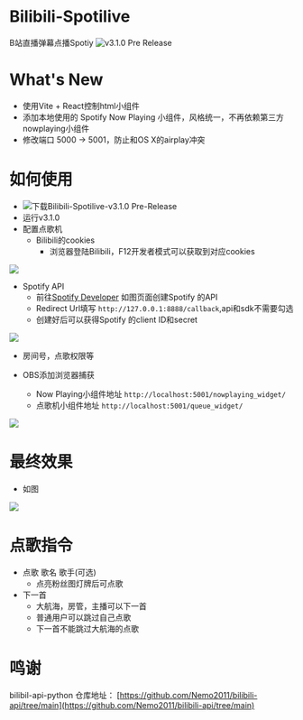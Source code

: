 # Bilibili-Spotilive
B站直播弹幕点播Spotiy
![v3.1.0 Pre Release](https://github.com/jo4rchy/Bilibili-Spotilive/releases/tag/v3.1.0-Pre-Release)

# What's New
- 使用Vite + React控制html小组件
- 添加本地使用的 Spotify Now Playing 小组件，风格统一，不再依赖第三方nowplaying小组件
- 修改端口 5000 -> 5001，防止和OS X的airplay冲突 

# 如何使用

- ![下载Bilibili-Spotilive-v3.1.0 Pre-Release](https://github.com/jo4rchy/Bilibili-Spotilive/releases/tag/v3.1.0-Pre-Release)
- 运行v3.1.0
- 配置点歌机
  - Bilibili的cookies
    - 浏览器登陆Bilibili，F12开发者模式可以获取到对应cookies

![](https://github.com/jo4rchy/Bilibili-Spotilive/blob/main/resources/bilibili_cookies.png)

  - Spotify API
    - 前往[Spotify Developer](https://developer.spotify.com/dashboard) 如图页面创建Spotify 的API
    - Redirect Url填写 `http://127.0.0.1:8888/callback`,api和sdk不需要勾选
    - 创建好后可以获得Spotify 的client ID和secret 

![](https://github.com/jo4rchy/Bilibili-Spotilive/blob/main/resources/spotify_api.png)

  - 房间号，点歌权限等

- OBS添加浏览器捕获
  - Now Playing小组件地址 `http://localhost:5001/nowplaying_widget/`
  - 点歌机小组件地址 `http://localhost:5001/queue_widget/`

![](https://github.com/jo4rchy/Bilibili-Spotilive/blob/main/resources/obs_urls.png)

# 最终效果
- 如图

![](https://github.com/jo4rchy/Bilibili-Spotilive/blob/main/resources/how_it_looks.png)

# 点歌指令
- 点歌 歌名 歌手(可选)
  - 点亮粉丝图灯牌后可点歌
- 下一首
  - 大航海，房管，主播可以下一首
  - 普通用户可以跳过自己点歌
  - 下一首不能跳过大航海的点歌

# 鸣谢
bilibil-api-python
仓库地址：
[https://github.com/Nemo2011/bilibili-api/tree/main](https://github.com/Nemo2011/bilibili-api/tree/main)
